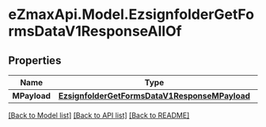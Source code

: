 
# eZmaxApi.Model.EzsignfolderGetFormsDataV1ResponseAllOf

## Properties

Name | Type | Description | Notes
------------ | ------------- | ------------- | -------------
**MPayload** | [**EzsignfolderGetFormsDataV1ResponseMPayload**](EzsignfolderGetFormsDataV1ResponseMPayload.md) |  | 

[[Back to Model list]](../README.md#documentation-for-models)
[[Back to API list]](../README.md#documentation-for-api-endpoints)
[[Back to README]](../README.md)

